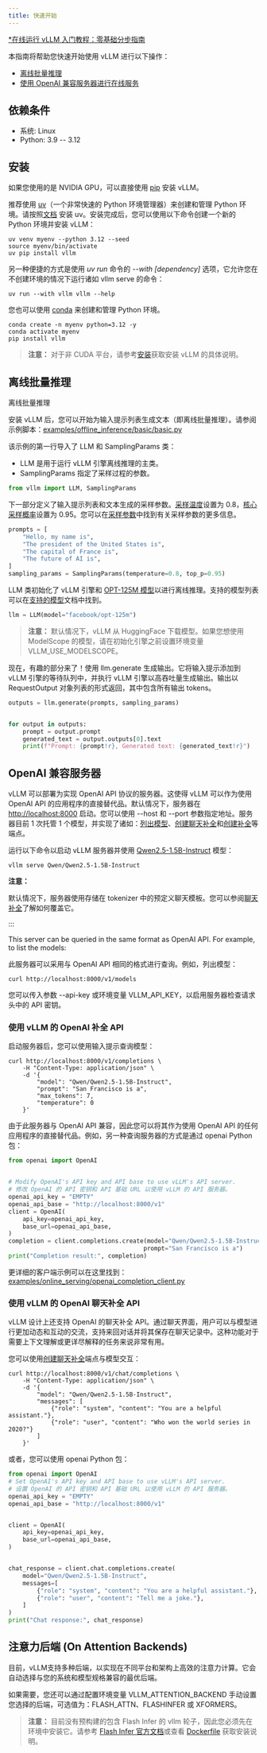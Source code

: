 ```yaml
---
title: 快速开始
---
```


[\*在线运行 vLLM 入门教程：零基础分步指南](https://openbayes.com/console/public/tutorials/rXxb5fZFr29?utm_source=vLLM-CNdoc&utm_medium=vLLM-CNdoc-V1&utm_campaign=vLLM-CNdoc-V1-25ap)

本指南将帮助您快速开始使用 vLLM 进行以下操作：

- [离线批量推理](#quickstart-offline)
- [使用 OpenAI 兼容服务器进行在线服务](#quickstart-online)

## 依赖条件

- 系统: Linux
- Python: 3.9 -- 3.12

## 安装

如果您使用的是 NVIDIA GPU，可以直接使用 [pip](https://pypi.org/project/vllm/) 安装 vLLM。

推荐使用 [uv](https://docs.astral.sh/uv/)（一个非常快速的 Python 环境管理器）来创建和管理 Python 环境。请按照[文档](https://docs.astral.sh/uv/#getting-started) 安装 uv。安装完成后，您可以使用以下命令创建一个新的 Python 环境并安装 vLLM：

```plain
uv venv myenv --python 3.12 --seed
source myenv/bin/activate
uv pip install vllm
```

另一种便捷的方式是使用 _uv run_ 命令的 _--with [dependency]_ 选项，它允许您在不创建环境的情况下运行诸如 vllm serve 的命令：

```plain
uv run --with vllm vllm --help
```

您也可以使用 [conda](https://docs.conda.io/projects/conda/en/latest/user-guide/getting-started.html) 来创建和管理 Python 环境。

```plain
conda create -n myenv python=3.12 -y
conda activate myenv
pip install vllm
```

> **注意：**
> 对于非 CUDA 平台，请参考[安装](#安装)获取安装 vLLM 的具体说明。

## 离线批量推理

离线批量推理

安装 vLLM 后，您可以开始为输入提示列表生成文本（即离线批量推理）。请参阅示例脚本：[examples/offline_inference/basic/basic.py](https://github.com/vllm-project/vllm/blob/main/examples/offline_inference/basic/basic.py)

该示例的第一行导入了 LLM 和 SamplingParams 类：

- LLM 是用于运行 vLLM 引擎离线推理的主类。
- SamplingParams 指定了采样过程的参数。

```python
from vllm import LLM, SamplingParams
```

下一部分定义了输入提示列表和文本生成的采样参数。[采样温度](https://arxiv.org/html/2402.05201v1)设置为 0.8，[核心采样概率](https://en.wikipedia.org/wiki/Top-p_sampling)设置为 0.95。您可以在[采样参数](#采样参数)中找到有关采样参数的更多信息。

```python
prompts = [
    "Hello, my name is",
    "The president of the United States is",
    "The capital of France is",
    "The future of AI is",
]
sampling_params = SamplingParams(temperature=0.8, top_p=0.95)
```

LLM 类初始化了 vLLM 引擎和 [OPT-125M 模型](https://arxiv.org/abs/2205.01068)以进行离线推理。支持的模型列表可以在[支持的模型](#支持的模型)文档中找到。

```python
llm = LLM(model="facebook/opt-125m")
```

> **注意：**
> 默认情况下，vLLM 从 HuggingFace 下载模型。如果您想使用 ModelScope 的模型，请在初始化引擎之前设置环境变量 VLLM_USE_MODELSCOPE。

现在，有趣的部分来了！使用 llm.generate 生成输出。它将输入提示添加到 vLLM 引擎的等待队列中，并执行 vLLM 引擎以高吞吐量生成输出。输出以 RequestOutput 对象列表的形式返回，其中包含所有输出 tokens。

```python
outputs = llm.generate(prompts, sampling_params)


for output in outputs:
    prompt = output.prompt
    generated_text = output.outputs[0].text
    print(f"Prompt: {prompt!r}, Generated text: {generated_text!r}")
```

## OpenAI 兼容服务器

vLLM 可以部署为实现 OpenAI API 协议的服务器。这使得 vLLM 可以作为使用 OpenAI API 的应用程序的直接替代品。默认情况下，服务器在 [http://localhost:8000](http://localhost:8000) 启动。您可以使用 --host 和 --port 参数指定地址。服务器目前 1 次托管 1 个模型，并实现了诸如：[列出模型](https://platform.openai.com/docs/api-reference/models/list)、[创建聊天补全](https://platform.openai.com/docs/api-reference/chat/completions/create)和[创建补全](https://platform.openai.com/docs/api-reference/completions/create)等端点。

运行以下命令以启动 vLLM 服务器并使用 [Qwen2.5-1.5B-Instruct](https://huggingface.co/Qwen/Qwen2.5-1.5B-Instruct) 模型：

```plain
vllm serve Qwen/Qwen2.5-1.5B-Instruct
```

**注意：**

默认情况下，服务器使用存储在 tokenizer 中的预定义聊天模板。您可以参阅[聊天补全](#聊天补全)了解如何覆盖它。

:::

This server can be queried in the same format as OpenAI API. For example, to list the models:

此服务器可以采用与 OpenAI API 相同的格式进行查询。例如，列出模型：

```plain
curl http://localhost:8000/v1/models
```

您可以传入参数 --api-key 或环境变量 VLLM_API_KEY，以启用服务器检查请求头中的 API 密钥。

### 使用 vLLM 的 OpenAI 补全 API

启动服务器后，您可以使用输入提示查询模型：

```plain
curl http://localhost:8000/v1/completions \
    -H "Content-Type: application/json" \
    -d '{
        "model": "Qwen/Qwen2.5-1.5B-Instruct",
        "prompt": "San Francisco is a",
        "max_tokens": 7,
        "temperature": 0
    }'
```

由于此服务器与 OpenAI API 兼容，因此您可以将其作为使用 OpenAI API 的任何应用程序的直接替代品。例如，另一种查询服务器的方式是通过 openai Python 包：

```python
from openai import OpenAI


# Modify OpenAI's API key and API base to use vLLM's API server.
# 修改 OpenAI 的 API 密钥和 API 基础 URL 以使用 vLLM 的 API 服务器。
openai_api_key = "EMPTY"
openai_api_base = "http://localhost:8000/v1"
client = OpenAI(
    api_key=openai_api_key,
    base_url=openai_api_base,
)
completion = client.completions.create(model="Qwen/Qwen2.5-1.5B-Instruct",
                                      prompt="San Francisco is a")
print("Completion result:", completion)
```

更详细的客户端示例可以在这里找到：[examples/online_serving/openai_completion_client.py](https://github.com/vllm-project/vllm/blob/main/examples/online_serving/openai_completion_client.py)

### 使用 vLLM 的 OpenAI 聊天补全 API

vLLM 设计上还支持 OpenAI 的聊天补全 API。通过聊天界面，用户可以与模型进行更加动态和互动的交流，支持来回对话并将其保存在聊天记录中。这种功能对于需要上下文理解或更详尽解释的任务来说非常有用。

您可以使用[创建聊天补全](https://platform.openai.com/docs/api-reference/chat/completions/create)端点与模型交互：

```plain
curl http://localhost:8000/v1/chat/completions \
    -H "Content-Type: application/json" \
    -d '{
        "model": "Qwen/Qwen2.5-1.5B-Instruct",
        "messages": [
            {"role": "system", "content": "You are a helpful assistant."},
            {"role": "user", "content": "Who won the world series in 2020?"}
        ]
    }'
```

或者，您可以使用 openai Python 包：

```python
from openai import OpenAI
# Set OpenAI's API key and API base to use vLLM's API server.
# 设置 OpenAI 的 API 密钥和 API 基础 URL 以使用 vLLM 的 API 服务器。
openai_api_key = "EMPTY"
openai_api_base = "http://localhost:8000/v1"


client = OpenAI(
    api_key=openai_api_key,
    base_url=openai_api_base,
)


chat_response = client.chat.completions.create(
    model="Qwen/Qwen2.5-1.5B-Instruct",
    messages=[
        {"role": "system", "content": "You are a helpful assistant."},
        {"role": "user", "content": "Tell me a joke."},
    ]
)
print("Chat response:", chat_response)
```

## 注意力后端 (On Attention Backends)

目前，vLLM支持多种后端，以实现在不同平台和架构上高效的注意力计算。它会自动选择与您的系统和模型规格兼容的最优后端。

如果需要，您还可以通过配置环境变量 VLLM_ATTENTION_BACKEND 手动设置您选择的后端，可选值为：FLASH_ATTN、FLASHINFER 或 XFORMERS。

> **注意：**
> 目前没有预构建的包含 Flash Infer 的 vllm 轮子，因此您必须先在环境中安装它。请参考 [Flash Infer 官方文档](https://docs.flashinfer.ai/)或查看 [Dockerfile](https://github.com/vllm-project/vllm/blob/main/Dockerfile) 获取安装说明。
